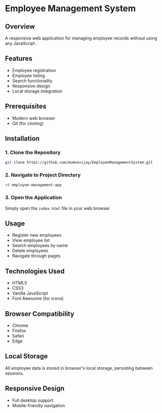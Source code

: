 # Employee Management System

## Overview
A responsive web application for managing employee records without using any JavaScript .

## Features
- Employee registration
- Employee listing
- Search functionality
- Responsive design
- Local storage integration

## Prerequisites
- Modern web browser
- Git (for cloning)

## Installation

### 1. Clone the Repository
```bash
git clone https://github.com/dumnevijay/EmployeeManagementSystem.git
```

### 2. Navigate to Project Directory
```bash
cd employee-management-app
```

### 3. Open the Application
Simply open the `index.html` file in your web browser

## Usage
- Register new employees
- View employee list
- Search employees by name
- Delete employees
- Navigate through pages

## Technologies Used
- HTML5
- CSS3
- Vanilla JavaScript
- Font Awesome (for icons)

## Browser Compatibility
- Chrome
- Firefox
- Safari
- Edge

## Local Storage
All employee data is stored in browser's local storage, persisting between sessions.

## Responsive Design
- Full desktop support
- Mobile-friendly navigation




